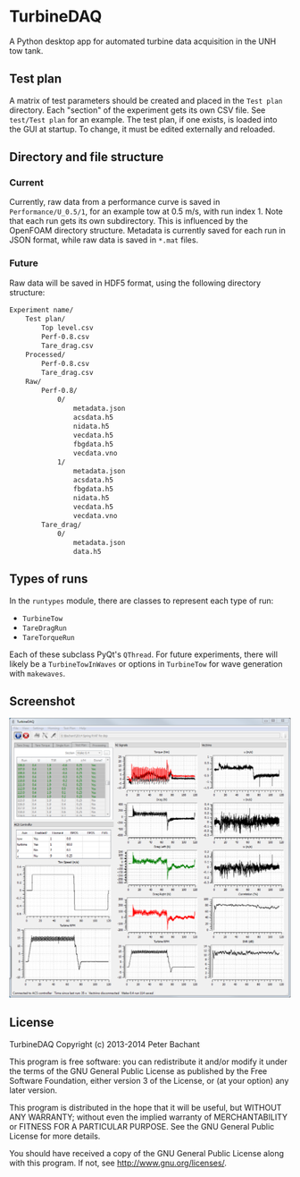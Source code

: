 TurbineDAQ
==========
A Python desktop app for automated turbine data acquisition in the UNH tow tank. 

## Test plan
A matrix of test parameters should be created and placed in the `Test plan` directory.
Each "section" of the experiment gets its own CSV file. See `test/Test plan` for an
example. The test plan, if one exists, is loaded into the GUI at startup. To change, it must be
edited externally and reloaded. 

## Directory and file structure
### Current 
Currently, raw data from a performance curve is saved in `Performance/U_0.5/1`, for 
an example tow at 0.5 m/s, with run index 1. Note that each run gets its own subdirectory.
This is influenced by the OpenFOAM directory structure. Metadata is currently saved for 
each run in JSON format, while raw data is saved in `*.mat` files. 

### Future

Raw data will be saved in HDF5 format, using the following directory structure:

```
Experiment name/
    Test plan/
        Top level.csv
        Perf-0.8.csv
        Tare_drag.csv
    Processed/
        Perf-0.8.csv
        Tare_drag.csv
    Raw/
        Perf-0.8/
            0/
                metadata.json
                acsdata.h5
                nidata.h5
                vecdata.h5
                fbgdata.h5
                vecdata.vno
            1/    
                metadata.json
                acsdata.h5
                fbgdata.h5
                nidata.h5
                vecdata.h5
                vecdata.vno
        Tare_drag/
            0/
                metadata.json
                data.h5
```

## Types of runs
In the `runtypes` module, there are classes to represent each type of run:

  * `TurbineTow`
  * `TareDragRun`
  * `TareTorqueRun`

Each of these subclass PyQt's `QThread`. For future experiments, there will likely be
a `TurbineTowInWaves` or options in `TurbineTow` for wave generation with `makewaves`. 

Screenshot
----------

![Screenshot](screenshots/TurbineDAQ_2014.03.03.PNG)

License
-------

TurbineDAQ Copyright (c) 2013-2014 Peter Bachant

This program is free software: you can redistribute it and/or modify
it under the terms of the GNU General Public License as published by
the Free Software Foundation, either version 3 of the License, or
(at your option) any later version.

This program is distributed in the hope that it will be useful,
but WITHOUT ANY WARRANTY; without even the implied warranty of
MERCHANTABILITY or FITNESS FOR A PARTICULAR PURPOSE.  See the
GNU General Public License for more details.

You should have received a copy of the GNU General Public License
along with this program.  If not, see <http://www.gnu.org/licenses/>.
